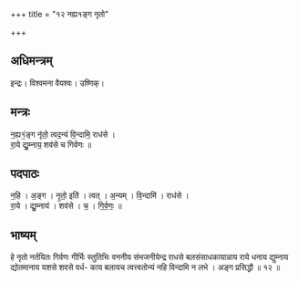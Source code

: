 +++
title = "१२ नह्य१ङ्ग नृतो"

+++
## अधिमन्त्रम्
इन्द्रः। विश्वमना वैयश्वः। उष्णिक्।

## मन्त्रः
न॒ह्य१॒॑ङ्ग नृ॑तो॒ त्वद॒न्यं वि॒न्दामि॒ राध॑से ।  
रा॒ये द्यु॒म्नाय॒ शव॑से च गिर्वणः ॥

## पदपाठः
न॒हि । अ॒ङ्ग । नृ॒तो॒ इति॑ । त्वत् । अ॒न्यम् । वि॒न्दामि॑ । राध॑से ।  
रा॒ये । द्यु॒म्नाय॑ । शव॑से । च॒ । गि॒र्व॒णः॒ ॥

## भाष्यम्
हे नृतो नर्तयितः गिर्वणः गीर्भिः स्तुतिभिः वननीय संभजनीयेन्द्र राधसे बलसंसाधकायान्नाय राये धनाय द्युम्नाय द्योतमानाय यशसे शवसे वर्ध- काय बलायच त्वत्त्वतोन्यं नहि विन्दामि न लभे । अङ्ग प्रसिद्धौ ॥ १२ ॥